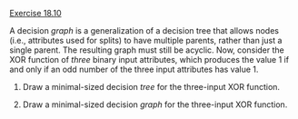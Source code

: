 [Exercise 18.10](ex_10/)

A decision *graph* is a generalization of a decision tree
that allows nodes (i.e., attributes used for splits) to have multiple
parents, rather than just a single parent. The resulting graph must
still be acyclic. Now, consider the XOR function of *three*
binary input attributes, which produces the value 1 if and only if an
odd number of the three input attributes has value 1.

1.  Draw a minimal-sized decision *tree* for the
    three-input XOR function.

2.  Draw a minimal-sized decision *graph* for the
    three-input XOR function.
